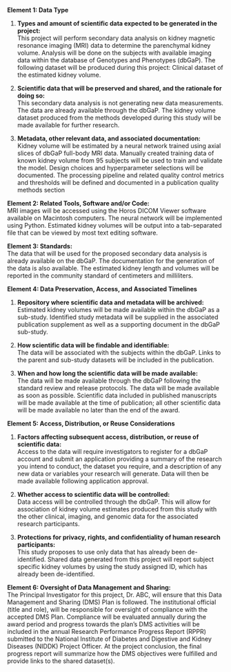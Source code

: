 **Element 1: Data Type**

1. **Types and amount of scientific data expected to be generated in the project:**  
   This project will perform secondary data analysis on kidney magnetic resonance imaging (MRI) data to determine the parenchymal kidney volume. Analysis will be done on the subjects with available imaging data within the database of Genotypes and Phenotypes (dbGaP). The following dataset will be produced during this project: Clinical dataset of the estimated kidney volume.

2. **Scientific data that will be preserved and shared, and the rationale for doing so:**  
   This secondary data analysis is not generating new data measurements. The data are already available through the dbGaP. The kidney volume dataset produced from the methods developed during this study will be made available for further research. 

3. **Metadata, other relevant data, and associated documentation:**  
   Kidney volume will be estimated by a neural network trained using axial slices of dbGaP full-body MRI data. Manually created training data of known kidney volume from 95 subjects will be used to train and validate the model. Design choices and hyperparameter selections will be documented. The processing pipeline and related quality control metrics and thresholds will be defined and documented in a publication quality methods section

**Element 2: Related Tools, Software and/or Code:**  
   MRI images will be accessed using the Horos DICOM Viewer software available on Macintosh computers. The neural network will be implemented using Python. Estimated kidney volumes will be output into a tab-separated file that can be viewed by most text editing software. 

**Element 3: Standards:**  
  The data that will be used for the proposed secondary data analysis is already available on the dbGaP. The documentation for the generation of the data is also available. The estimated kidney length and volumes will be reported in the community standard of centimeters and milliliters. 

**Element 4: Data Preservation, Access, and Associated Timelines**

1. **Repository where scientific data and metadata will be archived:**  
    Estimated kidney volumes will be made available within the dbGaP as a sub-study. Identified study metadata will be supplied in the associated publication supplement as well as a supporting document in the dbGaP sub-study. 

2. **How scientific data will be findable and identifiable:**  
    The data will be associated with the subjects within the dbGaP. Links to the parent and sub-study datasets will be included in the publication. 

3. **When and how long the scientific data will be made available:**  
    The data will be made available through the dbGaP following the standard review and release protocols. The data will be made available as soon as possible. Scientific data included in published manuscripts will be made available at the time of publication; all other scientific data will be made available no later than the end of the award.

**Element 5: Access, Distribution, or Reuse Considerations**

1. **Factors affecting subsequent access, distribution, or reuse of scientific data:**  
     Access to the data will require investigators to register for a dbGaP account and submit an application providing a summary of the research you intend to conduct, the dataset you require, and a description of any new data or variables your research will generate. Data will then be made available following application approval.

2. **Whether access to scientific data will be controlled:**  
     Data access will be controlled through the dbGaP. This will allow for association of kidney volume estimates produced from this study with the other clinical, imaging, and genomic data for the associated research participants.

3. **Protections for privacy, rights, and confidentiality of human research participants:**  
     This study proposes to use only data that has already been de-identified. Shared data generated from this project will report subject specific kidney volumes by using the study assigned ID, which has already been de-identified. 

**Element 6: Oversight of Data Management and Sharing:**  
     The Principal Investigator for this project, Dr. ABC, will ensure that this Data Management and Sharing (DMS) Plan is followed. The institutional official (title and role), will be responsible for oversight of compliance with the accepted DMS Plan. Compliance will be evaluated annually during the award period and progress towards the plan’s DMS activities will be included in the annual Research Performance Progress Report (RPPR) submitted to the National Institute of Diabetes and Digestive and Kidney Diseases (NIDDK) Project Officer. At the project conclusion, the final progress report will summarize how the DMS objectives were fulfilled and provide links to the shared dataset(s).